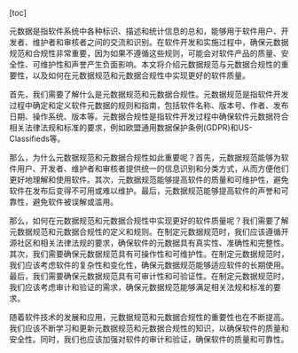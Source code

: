 
[toc]                    
                
                
元数据是指软件系统中各种标识、描述和统计信息的总和，能够用于软件用户、开发者、维护者和审核者之间的交流和识别。在软件开发和实施过程中，确保元数据规范和合规性非常重要，因为如果不遵循这些规则，可能会对软件产品的质量、安全性、可维护性和声誉产生负面影响。本文将介绍元数据规范与元数据合规性的重要性，以及如何在元数据规范和元数据合规性中实现更好的软件质量。

首先，我们需要了解什么是元数据规范和元数据合规性。元数据规范是指软件开发过程中确定和定义软件元数据的规则和指南，包括软件名称、版本号、作者、发布日期、操作系统、版本等。元数据合规性是指软件开发过程中确保软件元数据符合相关法律法规和标准的要求，例如欧盟通用数据保护条例(GDPR)和US-Classifieds等。

那么，为什么元数据规范和元数据合规性如此重要呢？首先，元数据规范能够为软件用户、开发者、维护者和审核者提供统一的信息识别和分类方式，从而方便他们更好地理解和使用软件。其次，元数据规范能够提高软件的质量和可维护性，避免软件在发布后变得不可用或难以维护。最后，元数据规范能够提高软件的声誉和可靠性，避免软件被误解或滥用。

那么，如何在元数据规范和元数据合规性中实现更好的软件质量呢？我们需要了解元数据规范和元数据合规性的定义和规则。在制定元数据规范时，我们应该遵循开源社区和相关法律法规的要求，确保软件的元数据具有真实性、准确性和完整性。其次，我们需要确保元数据规范具有可操作性和可维护性。在制定元数据规范时，我们应该考虑软件的复杂性和变化性，确保元数据规范能够适应软件的长期使用。最后，我们需要确保元数据规范具有可审计性和可验证性。在制定元数据规范时，我们应该考虑审计和验证的需求，确保元数据规范能够满足相关法规和标准的要求。

随着软件技术的发展和应用，元数据规范和元数据合规性的重要性也在不断提高。我们应该不断学习和更新元数据规范和元数据合规性的知识，以确保软件的质量和安全性。同时，我们也应该加强对软件的审计和验证，确保软件的质量和可靠性。

